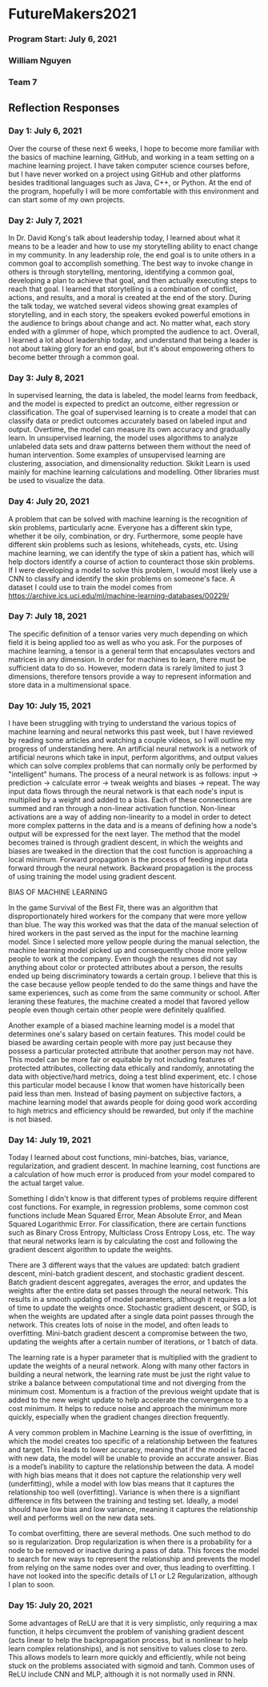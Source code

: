 # FutureMakers2021

### Program Start: July 6, 2021
### William Nguyen
### Team 7

## Reflection Responses

### Day 1: July 6, 2021

Over the course of these next 6 weeks, I hope to become more familiar with the basics of machine learning, GitHub, and working in a team setting on a machine learning project. I have taken computer science courses before, but I have never worked on a project using GitHub and other platforms besides traditional languages such as Java, C++, or Python. At the end of the program, hopefully I will be more comfortable with this environment and can start some of my own projects.

### Day 2: July 7, 2021

In Dr. David Kong's talk about leadership today, I learned about what it means to be a leader and how to use my storytelling ability to enact change in my community. In any leadership role, the end goal is to unite others in a common goal to accomplish something. The best way to invoke change in others is through storytelling, mentoring, identifying a common goal, developing a plan to achieve that goal, and then actually executing steps to reach that goal. I learned that storytelling is a combination of conflict, actions, and results, and a moral is created at the end of the story. During the talk today, we watched several videos showing great examples of storytelling, and in each story, the speakers evoked powerful emotions in the audience to brings about change and act. No matter what, each story ended with a glimmer of hope, which prompted the audience to act. Overall, I learned a lot about leadership today, and understand that being a leader is not about taking glory for an end goal, but it's about empowering others to become better through a common goal.

### Day 3: July 8, 2021

In supervised learning, the data is labeled, the model learns from feedback, and the model is expected to predict an outcome, either regression or classification. The goal of supervised learning is to create a model that can classify data or predict outcomes accurately based on labeled input and output. Overtime, the model can measure its own accuracy and gradually learn. In unsupervised learning, the model uses algorithms to analyze unlabeled data sets and draw patterns between them without the need of human intervention. Some examples of unsupervised learning are clustering, association, and dimensionality reduction. Skikit Learn is used mainly for machine learning calculations and modelling. Other libraries must be used to visualize the data.

### Day 4: July 20, 2021

A problem that can be solved with machine learning is the recognition of skin problems, particularly acne. Everyone has a different skin type, whether it be oily, combination, or dry. Furthermore, some people have different skin problems such as lesions, whiteheads, cysts, etc. Using machine learning, we can identify the type of skin a patient has, which will help doctors identify a course of action to counteract those skin problems. If I were developing a model to solve this problem, I would most likely use a CNN to classify and identify the skin problems on someone's face. A dataset I could use to train the model comes from https://archive.ics.uci.edu/ml/machine-learning-databases/00229/

### Day 7: July 18, 2021

The specific definition of a tensor varies very much depending on which field it is being applied too as well as who you ask. For the purposes of machine learning, a tensor is a general term that encapsulates vectors and matrices in any dimension. In order for machines to learn, there must be sufficient data to do so. However, modern data is rarely limited to just 3 dimensions, therefore tensors provide a way to represent information and store data in a multimensional space.

### Day 10: July 15, 2021

I have been struggling with trying to understand the various topics of machine learning and neural networks this past week, but I have reviewed by reading some articles and watching a couple videos, so I will outline my progress of understanding here. An artificial neural network is a network of artificial neurons which take in input, perform algorithms, and output values which can solve complex problems that can normally only be performed by "intelligent" humans. The process of a neural network is as follows: input -> prediction -> calculate error -> tweak weights and biases -> repeat. The way input data flows through the neural network is that each node's input is multiplied by a weight and added to a bias. Each of these connections are summed and ran through a non-linear activation function. Non-linear activations are a way of adding non-linearity to a model in order to detect more complex patterns in the data and is a means of defining how a node's output will be expressed for the next layer. The method that the model becomes trained is through gradient descent, in which the weights and biases are tweaked in the direction that the cost function is approaching a local minimum. Forward propagation is the process of feeding input data forward through the neural network. Backward propagation is the process of using training the model using gradient descent.

BIAS OF MACHINE LEARNING 

In the game Survival of the Best Fit, there was an algorithm that disproportionately hired workers for the company that were more yellow than blue. The way this worked was that the data of the manual selection of hired workers in the past served as the input for the machine learning model. Since I selected more yellow people during the manual selection, the machine learning model picked up and consequently chose more yellow people to work at the company. Even though the resumes did not say anything about color or protected attributes about a person, the results ended up being discriminatory towards a certain group. I believe that this is the case because yellow people tended to do the same things and have the same experiences, such as come from the same community or school. After leraning these features, the machine created a model that favored yellow people even though certain other people were definitely qualified.

Another example of a biased machine learning model is a model that determines one's salary based on certain features. This model could be biased be awarding certain people with more pay just because they possess a particular protected attribute that another person may not have. This model can be more fair or equitable by not including features of protected attributes, collecting data ethically and randomly, annotating the data with objective/hard metrics, doing a test blind experiment, etc. I chose this particular model because I know that women have historically been paid less than men. Instead of basing payment on subjective factors, a machine learning model that awards people for doing good work according to high metrics and efficiency should be rewarded, but only if the machine is not biased.

### Day 14: July 19, 2021

Today I learned about cost functions, mini-batches, bias, variance, regularization, and gradient descent. In machine learning, cost functions are a calculation of how much error is produced from your model compared to the actual target value. 

Something I didn't know is that different types of problems require different cost functions. For example, in regression problems, some common cost functions include Mean Squared Error, Mean Absolute Error, and Mean Squared Logarithmic Error. For classification, there are certain functions such as Binary Cross Entropy, Multiclass Cross Entropy Loss, etc. The way that neural networks learn is by calculating the cost and following the gradient descent algorithm to update the weights. 

There are 3 different ways that the values are updated: batch gradient descent, mini-batch gradient descent, and stochastic gradient descent. Batch gradient descent aggregates, averages the error, and updates the weights after the entire data set passes through the neural network. This results in a smooth updating of model parameters, although it requires a lot of time to update the weights once. Stochastic gradient descent, or SGD, is when the weights are updated after a single data point passes through the network. This creates lots of noise in the model, and often leads to overfitting. Mini-batch gradient descent a compromise between the two, updating the weights after a certain number of iterations, or 1 batch of data. 

The learning rate is a hyper parameter that is multiplied with the gradient to update the weights of a neural network. Along with many other factors in building a neural network, the learning rate must be just the right value to strike a balance between computational time and not diverging from the minimum cost. Momentum is a fraction of the previous weight update that is added to the new weight update to help accelerate the convergence to a cost minimum. It helps to reduce noise and approach the minimum more quickly, especially when the gradient changes direction frequently.

A very common problem in Machine Learning is the issue of overfitting, in which the model creates too specific of a relationship between the features and target. This leads to lower accuracy, meaning that if the model is faced with new data, the model will be unable to provide an accurate answer. Bias is a model’s inability to capture the relationship between the data. A model with high bias means that it does not capture the relationship very well (underfitting), while a model with low bias means that it captures the relationship too well (overfitting). Variance is when there is a signifiant difference in fits between the training and testing set. Ideally, a model should have low bias and low variance, meaning it captures the relationship well and performs well on the new data sets.

To combat overfitting, there are several methods. One such method to do so is regularization. Drop regularization is when there is a probability for a node to be removed or inactive during a pass of data. This forces the model to search for new ways to represent the relationship and prevents the model from relying on the same nodes over and over, thus leading to overfitting. I have not looked into the specific details of L1 or L2 Regularization, although I plan to soon.

### Day 15: July 20, 2021
Some advantages of ReLU are that it is very simplistic, only requiring a max function, it helps circumvent the problem of vanishing gradient descent (acts linear to help the backpropagation process, but is nonlinear to help learn complex relationships), and is not sensitive to values close to zero. This allows models to learn more quickly and efficiently, while not being stuck on the problems associated with sigmoid and tanh. Common uses of ReLU include CNN and MLP, although it is not normally used in RNN.
